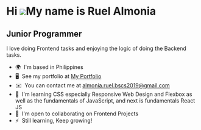 Hi ![](https://user-images.githubusercontent.com/18350557/176309783-0785949b-9127-417c-8b55-ab5a4333674e.gif)My name is Ruel Almonia
====================================================================================================================================

Junior Programmer
-----------------

I love doing Frontend tasks and enjoying the logic of doing the Backend tasks.

*   🌍  I'm based in Philippines
*   🖥️  See my portfolio at [My Portfolio](http://ruelalmonia.netlify.app/)
*   ✉️  You can contact me at [almonia.ruel.bscs2019@gmail.com](mailto:almonia.ruel.bscs2019@gmail.com)
*   🧠  I'm learning CSS especially Responsive Web Design and Flexbox as well as the fundamentals of JavaScript, and next is fundamentals React JS
*   🤝  I'm open to collaborating on Frontend Projects
*   ⚡  Still learning, Keep growing!

